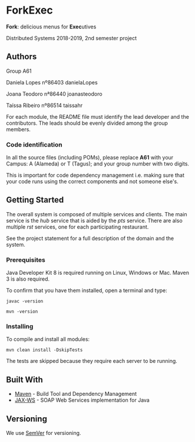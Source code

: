 # ForkExec

**Fork**: delicious menus for **Exec**utives

Distributed Systems 2018-2019, 2nd semester project

## Authors

Group A61

Daniela Lopes nº86403 danielaLopes

Joana Teodoro nª86440 joanasteodoro

Taíssa Ribeiro nº86514 taissahr


For each module, the README file must identify the lead developer and the contributors.
The leads should be evenly divided among the group members.


### Code identification

In all the source files (including POMs), please replace __A61__ with your Campus: A (Alameda) or T (Tagus); and your group number with two digits.

This is important for code dependency management
i.e. making sure that your code runs using the correct components and not someone else's.


## Getting Started

The overall system is composed of multiple services and clients.
The main service is the _hub_ service that is aided by the _pts_ service.
There are also multiple _rst_ services, one for each participating restaurant.

See the project statement for a full description of the domain and the system.



### Prerequisites

Java Developer Kit 8 is required running on Linux, Windows or Mac.
Maven 3 is also required.

To confirm that you have them installed, open a terminal and type:

```
javac -version

mvn -version
```


### Installing

To compile and install all modules:

```
mvn clean install -DskipTests
```

The tests are skipped because they require each server to be running.


## Built With

* [Maven](https://maven.apache.org/) - Build Tool and Dependency Management
* [JAX-WS](https://javaee.github.io/metro-jax-ws/) - SOAP Web Services implementation for Java



## Versioning

We use [SemVer](http://semver.org/) for versioning.
